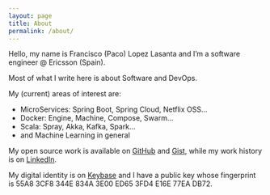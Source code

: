 ```yaml
---
layout: page
title: About
permalink: /about/
---
```


Hello, my name is Francisco (Paco) Lopez Lasanta and I’m a software engineer @ Ericsson (Spain).

Most of what I write here is about Software and DevOps.

My (current) areas of interest are:

- MicroServices: Spring Boot, Spring Cloud, Netflix OSS...
- Docker: Engine, Machine, Compose, Swarm...
- Scala: Spray, Akka, Kafka, Spark...
- and Machine Learning in general

My open source work is available on [GitHub](https://github.com/flopezlasanta) and [Gist](https://gist.github.com/flopezlasanta), while my work history is on [LinkedIn](https://es.linkedin.com/in/flopezlasanta).

My digital identity is on [Keybase](https://keybase.io/flopezlasanta) and I have a public key whose fingerprint is 55A8 3CF8 344E 834A 3E00 ED65 3FD4 E16E 77EA DB72.

